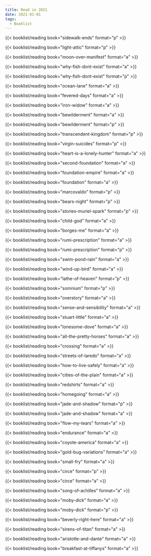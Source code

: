 ```yaml
---
title: Read in 2021
date: 2021-01-01
tags:
  - Booklist
---
```


{{< booklist/reading 
    book="sidewalk-ends" 
    format="p" >}}

{{< booklist/reading 
    book="light-attic" 
    format="p" >}}

{{< booklist/reading 
    book="moon-over-manifest" 
    format="a" >}}
  
{{< booklist/reading 
    book="why-fish-dont-exist" 
    format="a" >}}

{{< booklist/reading 
    book="why-fish-dont-exist" 
    format="p" >}}
  
{{< booklist/reading 
    book="ocean-lane" 
    format="a" >}}

{{< booklist/reading 
    book="fevered-days" 
    format="a" >}}

{{< booklist/reading 
    book="iron-widow" 
    format="a" >}}

{{< booklist/reading 
    book="bewilderment" 
    format="a" >}}

{{< booklist/reading 
    book="bewilderment" 
    format="p" >}}

{{< booklist/reading 
    book="transcendent-kingdom" 
    format="p" >}}

{{< booklist/reading 
    book="virgin-suicides" 
    format="p" >}}

{{< booklist/reading 
    book="heart-is-a-lonely-hunter" 
    format="a" >}}

{{< booklist/reading 
    book="second-foundation" 
    format="a" >}}

{{< booklist/reading 
    book="foundation-empire" 
    format="a" >}}

{{< booklist/reading 
    book="foundation" 
    format="a" >}}

{{< booklist/reading 
    book="marcovaldo" 
    format="p" >}}

{{< booklist/reading 
    book="bears-night" 
    format="p" >}}

{{< booklist/reading 
    book="stories-muriel-spark" 
    format="p" >}}

{{< booklist/reading 
    book="child-god" 
    format="a" >}}

{{< booklist/reading 
    book="borges-me" 
    format="a" >}}

{{< booklist/reading 
    book="rumi-prescription" 
    format="a" >}}

{{< booklist/reading 
    book="rumi-prescription" 
    format="p" >}}

{{< booklist/reading 
    book="swim-pond-rain" 
    format="a" >}}

{{< booklist/reading 
    book="wind-up-bird" 
    format="a" >}}

{{< booklist/reading 
    book="lathe-of-heaven" 
    format="p" >}}

{{< booklist/reading 
    book="somnium" 
    format="p" >}}

{{< booklist/reading 
    book="overstory" 
    format="a" >}}

{{< booklist/reading 
    book="sense-and-sensibility" 
    format="a" >}}

{{< booklist/reading 
    book="stuart-little" 
    format="a" >}}

{{< booklist/reading 
    book="lonesome-dove" 
    format="a" >}}

{{< booklist/reading 
    book="all-the-pretty-horses" 
    format="a" >}}

{{< booklist/reading 
    book="crossing" 
    format="a" >}}

{{< booklist/reading 
    book="streets-of-laredo" 
    format="a" >}}

{{< booklist/reading 
    book="how-to-live-safely" 
    format="a" >}}

{{< booklist/reading 
    book="cities-of-the-plain" 
    format="a" >}}

{{< booklist/reading 
    book="redshirts" 
    format="a" >}}

{{< booklist/reading 
    book="homegoing" 
    format="a" >}}

{{< booklist/reading 
    book="jade-and-shadow" 
    format="p" >}}

{{< booklist/reading 
    book="jade-and-shadow" 
    format="a" >}}

{{< booklist/reading 
    book="flow-my-tears" 
    format="a" >}}

{{< booklist/reading 
    book="endurance" 
    format="a" >}}

{{< booklist/reading 
    book="coyote-america" 
    format="a" >}}

{{< booklist/reading 
    book="gold-bug-variations" 
    format="a" >}}

{{< booklist/reading 
    book="small-fry" 
    format="a" >}}

{{< booklist/reading 
    book="circe" 
    format="p" >}}
  
{{< booklist/reading 
    book="circe" 
    format="a" >}}

{{< booklist/reading 
    book="song-of-achilles" 
    format="a" >}}

{{< booklist/reading 
    book="moby-dick" 
    format="a" >}}

{{< booklist/reading 
    book="moby-dick" 
    format="p" >}}

{{< booklist/reading 
    book="beverly-right-here" 
    format="a" >}}

{{< booklist/reading 
    book="sirens-of-titan" 
    format="a" >}}

{{< booklist/reading 
    book="aristotle-and-dante" 
    format="a" >}}

{{< booklist/reading 
    book="breakfast-at-tiffanys" 
    format="a" >}}
